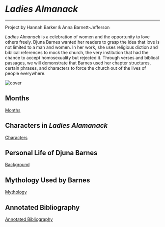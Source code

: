 # _Ladies Almanack_
-----------------
Project by Hannah Barker & Anna Barnett-Jefferson

_Ladies Almanack_ is a celebration of women and the opportunity to love others freely. Djuna Barnes wanted her readers to grasp the idea that love is not limited to a man and women. In her work, she uses religious diction and biblical references to mock the church, the very institution that had the chance to accept homosexuality but rejected it. Through verses and biblical passages, we will demonstrate that Barnes used her chapter structures, certain phrases, and characters to force the church out of the lives of people everywhere. 

![cover](https://lh3.googleusercontent.com/-Ug4GcTa9ukg/WJ-CF8QbenI/AAAAAAAAAFo/L92NNSX4L_c7GFNnFLvoa45hBXhadSKSACLcB/s0/ladies+cover.jpg "cover")

## Months
[Months](/ladiesalmanack/months.html)

## Characters in _Ladies Alamanack_
[Characters](/ladiesalmanack/characters.html)

## Personal Life of Djuna Barnes
[Background](/ladiesalmanack/background.html)

## Mythology Used by Barnes
[Mythology](/ladiesalmanack/myth.html)

## Annotated Bibliography
[Annotated Bibliography](/ladiesalmanack/bibliography.html) 
